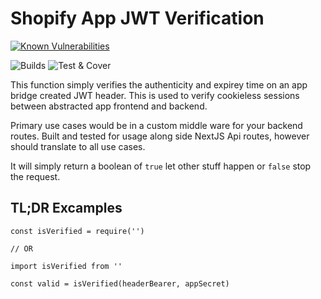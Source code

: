 # Shopify App JWT Verification
[![Known Vulnerabilities](https://snyk.io/test/github/leighs-hammer/shopify-jwt-auth-verify/badge.svg?targetFile=package.json)](https://snyk.io/test/github/leighs-hammer/shopify-jwt-auth-verify?targetFile=package.json)

![Builds](https://github.com/leighs-hammer/shopify-jwt-auth-verify/workflows/Builds/badge.svg)
![Test & Cover](https://github.com/leighs-hammer/shopify-jwt-auth-verify/workflows/Test%20&%20Cover/badge.svg)

This function simply verifies the authenticity and expirey time on an app bridge created JWT header. This is used to verify cookieless sessions between abstracted app frontend and backend. 

Primary use cases would be in a custom middle ware for your backend routes. Built and tested for usage along side NextJS Api routes, however should translate to all use cases. 

It will simply return a boolean of `true` let other stuff happen or `false` stop the request. 


## TL;DR Excamples 
```
const isVerified = require('')

// OR

import isVerified from ''

const valid = isVerified(headerBearer, appSecret)
```




